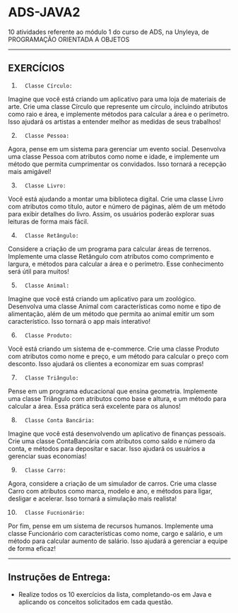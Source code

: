 # ADS-JAVA2
10 atividades referente ao módulo 1 do curso de ADS, na Unyleya, de PROGRAMAÇÃO ORIENTADA A OBJETOS

---------------------------------------
EXERCÍCIOS
---------------------------------------

1.       Classe Círculo:
Imagine que você está criando um aplicativo para uma loja de materiais de arte. Crie uma classe Círculo que represente um círculo, incluindo atributos como raio e área, e implemente métodos para calcular a área e o perímetro. Isso ajudará os artistas a entender melhor as medidas de seus trabalhos!

2.       Classe Pessoa:
Agora, pense em um sistema para gerenciar um evento social. Desenvolva uma classe Pessoa com atributos como nome e idade, e implemente um método que permita cumprimentar os convidados. Isso tornará a recepção mais amigável!

3.       Classe Livro:
Você está ajudando a montar uma biblioteca digital. Crie uma classe Livro com atributos como título, autor e número de páginas, além de um método para exibir detalhes do livro. Assim, os usuários poderão explorar suas leituras de forma mais fácil.

4.       Classe Retângulo:
Considere a criação de um programa para calcular áreas de terrenos. Implemente uma classe Retângulo com atributos como comprimento e largura, e métodos para calcular a área e o perímetro. Esse conhecimento será útil para muitos!

5.       Classe Animal:
Imagine que você está criando um aplicativo para um zoológico. Desenvolva uma classe Animal com características como nome e tipo de alimentação, além de um método que permita ao animal emitir um som característico. Isso tornará o app mais interativo!

6.       Classe Produto:
Você está criando um sistema de e-commerce. Crie uma classe Produto com atributos como nome e preço, e um método para calcular o preço com desconto. Isso ajudará os clientes a economizar em suas compras!

7.       Classe Triângulo:
Pense em um programa educacional que ensina geometria. Implemente uma classe Triângulo com atributos como base e altura, e um método para calcular a área. Essa prática será excelente para os alunos!

8.       Classe Conta Bancária:
Imagine que você está desenvolvendo um aplicativo de finanças pessoais. Crie uma classe ContaBancária com atributos como saldo e número da conta, e métodos para depositar e sacar. Isso ajudará os usuários a gerenciar suas economias!

9.       Classe Carro:
Agora, considere a criação de um simulador de carros. Crie uma classe Carro com atributos como marca, modelo e ano, e métodos para ligar, desligar e acelerar. Isso tornará a simulação mais realista!

10.       Classe Fucnionário:
Por fim, pense em um sistema de recursos humanos. Implemente uma classe Funcionário com características como nome, cargo e salário, e um método para calcular aumento de salário. Isso ajudará a gerenciar a equipe de forma eficaz!

---------------------------------------
Instruções de Entrega:
---------------------------------------
- Realize todos os 10 exercícios da lista, completando-os em Java e aplicando os conceitos solicitados em cada questão.
